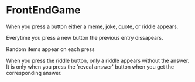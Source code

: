 # FrontEndGame

When you press a button either a meme, joke, quote, or riddle appears.

Everytime you press a new button the previous entry dissapears.

Random items appear on each press

When you press the riddle button, only a riddle appears without the answer.
It is only when you press the 'reveal answer' button when you get the corresponding answer.

